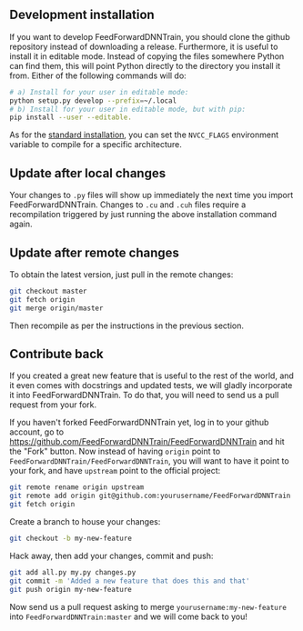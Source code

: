 Development installation
------------------------

If you want to develop FeedForwardDNNTrain, you should clone the github repository instead
of downloading a release. Furthermore, it is useful to install it in editable
mode. Instead of copying the files somewhere Python can find them, this will
point Python directly to the directory you install it from. Either of the
following commands will do:

```bash
# a) Install for your user in editable mode:
python setup.py develop --prefix=~/.local
# b) Install for your user in editable mode, but with pip:
pip install --user --editable.
```

As for the [standard installation](INSTALL.md), you can set the `NVCC_FLAGS`
environment variable to compile for a specific architecture.

Update after local changes
--------------------------

Your changes to `.py` files will show up immediately the next time you import
FeedForwardDNNTrain. Changes to `.cu` and `.cuh` files require a recompilation triggered
by just running the above installation command again.

Update after remote changes
---------------------------

To obtain the latest version, just pull in the remote changes:

```bash
git checkout master
git fetch origin
git merge origin/master
```

Then recompile as per the instructions in the previous section.

Contribute back
---------------

If you created a great new feature that is useful to the rest of the world,
and it even comes with docstrings and updated tests, we will gladly incorporate
it into FeedForwardDNNTrain. To do that, you will need to send us a pull request from your
fork.

If you haven't forked FeedForwardDNNTrain yet, log in to your github account, go to
https://github.com/FeedForwardDNNTrain/FeedForwardDNNTrain and hit the "Fork" button.
Now instead of having `origin` point to `FeedForwardDNNTrain/FeedForwardDNNTrain`, you will want to have
it point to your fork, and have `upstream` point to the official project:

```bash
git remote rename origin upstream
git remote add origin git@github.com:yourusername/FeedForwardDNNTrain
git fetch origin
```

Create a branch to house your changes:

```bash
git checkout -b my-new-feature
```

Hack away, then add your changes, commit and push:

```bash
git add all.py my.py changes.py
git commit -m 'Added a new feature that does this and that'
git push origin my-new-feature
```

Now send us a pull request asking to merge `yourusername:my-new-feature` into
`FeedForwardDNNTrain:master` and we will come back to you!
